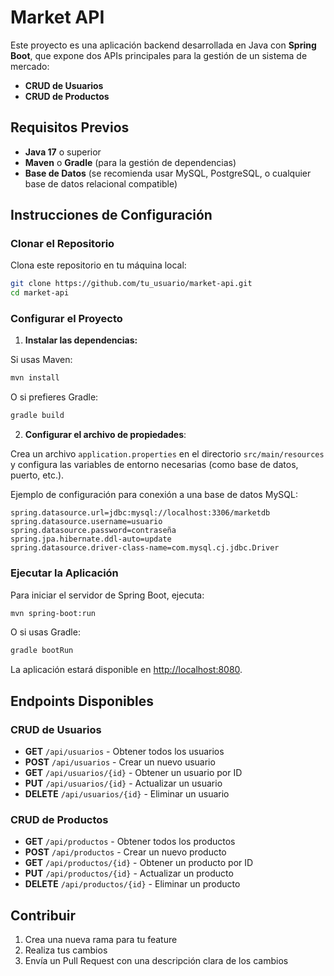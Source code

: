 
# Market API

Este proyecto es una aplicación backend desarrollada en Java con **Spring Boot**, que expone dos APIs principales para la gestión de un sistema de mercado:

- **CRUD de Usuarios**
- **CRUD de Productos**

## Requisitos Previos

- **Java 17** o superior
- **Maven** o **Gradle** (para la gestión de dependencias)
- **Base de Datos** (se recomienda usar MySQL, PostgreSQL, o cualquier base de datos relacional compatible)

## Instrucciones de Configuración

### Clonar el Repositorio

Clona este repositorio en tu máquina local:

```bash
git clone https://github.com/tu_usuario/market-api.git
cd market-api
```

### Configurar el Proyecto

1. **Instalar las dependencias:**

Si usas Maven:

```bash
mvn install
```

O si prefieres Gradle:

```bash
gradle build
```

2. **Configurar el archivo de propiedades**:

Crea un archivo `application.properties` en el directorio `src/main/resources` y configura las variables de entorno necesarias (como base de datos, puerto, etc.).

Ejemplo de configuración para conexión a una base de datos MySQL:

```properties
spring.datasource.url=jdbc:mysql://localhost:3306/marketdb
spring.datasource.username=usuario
spring.datasource.password=contraseña
spring.jpa.hibernate.ddl-auto=update
spring.datasource.driver-class-name=com.mysql.cj.jdbc.Driver
```

### Ejecutar la Aplicación

Para iniciar el servidor de Spring Boot, ejecuta:

```bash
mvn spring-boot:run
```

O si usas Gradle:

```bash
gradle bootRun
```

La aplicación estará disponible en [http://localhost:8080](http://localhost:8080).

## Endpoints Disponibles

### CRUD de Usuarios

- **GET** `/api/usuarios` - Obtener todos los usuarios
- **POST** `/api/usuarios` - Crear un nuevo usuario
- **GET** `/api/usuarios/{id}` - Obtener un usuario por ID
- **PUT** `/api/usuarios/{id}` - Actualizar un usuario
- **DELETE** `/api/usuarios/{id}` - Eliminar un usuario

### CRUD de Productos

- **GET** `/api/productos` - Obtener todos los productos
- **POST** `/api/productos` - Crear un nuevo producto
- **GET** `/api/productos/{id}` - Obtener un producto por ID
- **PUT** `/api/productos/{id}` - Actualizar un producto
- **DELETE** `/api/productos/{id}` - Eliminar un producto

## Contribuir

1. Crea una nueva rama para tu feature
2. Realiza tus cambios
3. Envía un Pull Request con una descripción clara de los cambios
